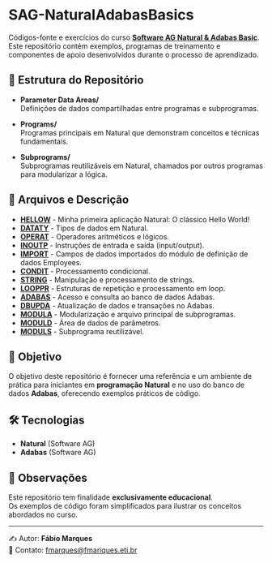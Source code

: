 # SAG-NaturalAdabasBasics

Códigos-fonte e exercícios do curso **[Software AG Natural & Adabas Basic](https://learn.softwareag.com/learn/courses/64/natural-programming-basic)**.  
Este repositório contém exemplos, programas de treinamento e componentes de apoio desenvolvidos durante o processo de aprendizado.

## 📂 Estrutura do Repositório

- **Parameter Data Areas/**  
  Definições de dados compartilhadas entre programas e subprogramas.

- **Programs/**  
  Programas principais em Natural que demonstram conceitos e técnicas fundamentais.

- **Subprograms/**  
  Subprogramas reutilizáveis em Natural, chamados por outros programas para modularizar a lógica.

## 📄 Arquivos e Descrição

- [**HELLOW**](https://github.com/fmarqueseti/SAG-NaturalAdabasBasics/blob/main/Programs/HELLOW.NSP) - Minha primeira aplicação Natural: O clássico Hello World!
- [**DATATY**](https://github.com/fmarqueseti/SAG-NaturalAdabasBasics/blob/main/Programs/DATATY.NSP) - Tipos de dados em Natural.
- [**OPERAT**](https://github.com/fmarqueseti/SAG-NaturalAdabasBasics/blob/main/Programs/OPERAT.NSP) - Operadores aritméticos e lógicos.
- [**INOUTP**](https://github.com/fmarqueseti/SAG-NaturalAdabasBasics/blob/main/Programs/INOUTP.NSP) - Instruções de entrada e saída (input/output).
- [**IMPORT**](https://github.com/fmarqueseti/SAG-NaturalAdabasBasics/blob/main/Programs/IMPORT.NSP) - Campos de dados importados do módulo de definição de dados Employees.
- [**CONDIT**](https://github.com/fmarqueseti/SAG-NaturalAdabasBasics/blob/main/Programs/CONDIT.NSP) - Processamento condicional.
- [**STRING**](https://github.com/fmarqueseti/SAG-NaturalAdabasBasics/blob/main/Programs/STRING.NSP) - Manipulação e processamento de strings.
- [**LOOPPR**](https://github.com/fmarqueseti/SAG-NaturalAdabasBasics/blob/main/Programs/LOOPPR.NSP) - Estruturas de repetição e processamento em loop.
- [**ADABAS**](https://github.com/fmarqueseti/SAG-NaturalAdabasBasics/blob/main/Programs/ADABAS.NSP) - Acesso e consulta ao banco de dados Adabas.
- [**DBUPDA**](https://github.com/fmarqueseti/SAG-NaturalAdabasBasics/blob/main/Programs/DBUPDA.NSP) - Atualização de dados e transações no Adabas.
- [**MODULA**](https://github.com/fmarqueseti/SAG-NaturalAdabasBasics/blob/main/Programs/MODULA.NSP) - Modularização e arquivo principal de subprogramas.
- [**MODULD**](https://github.com/fmarqueseti/SAG-NaturalAdabasBasics/blob/main/Parameter%20Data%20Areas/MODULD.NSA) - Área de dados de parâmetros.
- [**MODULS**](https://github.com/fmarqueseti/SAG-NaturalAdabasBasics/blob/main/Subprograms/MODULS.NSN) - Subprograma reutilizável.

## 🎯 Objetivo

O objetivo deste repositório é fornecer uma referência e um ambiente de prática para iniciantes em **programação Natural** e no uso do banco de dados **Adabas**, oferecendo exemplos práticos de código.

## 🛠️ Tecnologias

- **Natural** (Software AG)  
- **Adabas** (Software AG)

## 📖 Observações

Este repositório tem finalidade **exclusivamente educacional**.  
Os exemplos de código foram simplificados para ilustrar os conceitos abordados no curso.

---

✍️ Autor: **Fábio Marques**  
📧 Contato: [fmarques@fmariques.eti.br](mailto:fmarques@fmariques.eti.br)  

